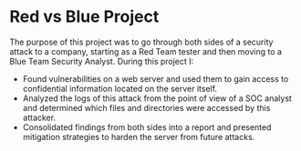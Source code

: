 # Red vs Blue Project
The purpose of this project was to go through both sides of a security attack to a company, starting as a Red Team tester and then moving to a Blue Team Security Analyst. 
During this project I:
* Found vulnerabilities on a web server and used them to gain access to confidential information located on the server itself. 
* Analyzed the logs of this attack from the point of view of a SOC analyst and determined which files and directories were accessed by this attacker. 
* Consolidated findings from both sides into a report and presented mitigation strategies to harden the server from future attacks. 
